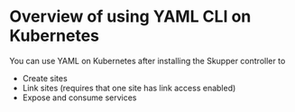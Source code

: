 # Overview of using YAML CLI on Kubernetes

You can use YAML on Kubernetes after installing the Skupper controller to

* Create sites
* Link sites (requires that one site has link access enabled)
* Expose and consume services
